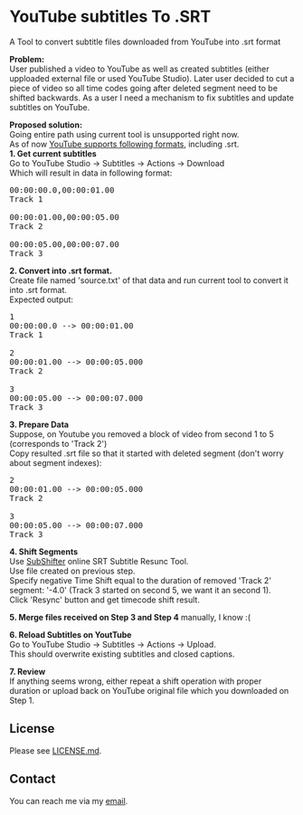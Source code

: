 # YouTube subtitles To .SRT  
A Tool to convert subtitle files downloaded from YouTube into .srt format

<b>Problem:</b><br/> 
User published a video to YouTube as well as created subtitles (either upploaded external file or used YouTube Studio).
Later user decided to cut a piece of video so all time codes going after deleted segment need to be shifted backwards.
As a user I need a mechanism to fix subtitles and update subtitles on YouTube.

<b>Proposed solution:</b><br/>
Going entire path using current tool is unsupported right now.<br/>
As of now [YouTube supports following formats](https://support.google.com/youtube/answer/2734698), including .srt.<br/>
<b>1. Get current subtitles</b><br/>
Go to YouTube Studio -> Subtitles -> Actions -> Download<br/>
Which will result in data in following format:<br/>
<pre>
00:00:00.0,00:00:01.00
Track 1

00:00:01.00,00:00:05.00
Track 2

00:00:05.00,00:00:07.00
Track 3
</pre>

<b>2. Convert into .srt format.</b><br/>
Create file named 'source.txt' of that data and run current tool to convert it into .srt format.<br/>
Expected output:<br/>
<pre>
1
00:00:00.0 --> 00:00:01.00
Track 1

2
00:00:01.00 --> 00:00:05.000
Track 2

3
00:00:05.00 --> 00:00:07.000
Track 3
</pre>

<b>3. Prepare Data</b><br/>
Suppose, on Youtube you removed a block of video from second 1 to 5 (corresponds to 'Track 2')<br/>
Copy resulted .srt file so that it started with deleted segment (don't worry about segment indexes):<br/>
<pre>
2
00:00:01.00 --> 00:00:05.000
Track 2

3
00:00:05.00 --> 00:00:07.000
Track 3
</pre>

<b>4. Shift Segments</b><br/>
Use [SubShifter](https://subshifter.bitsnbites.eu) online SRT Subtitle Resunc Tool.<br/>
Use file created on previous step.<br/>
Specify negative Time Shift equal to the duration of removed 'Track 2' segment: '-4.0' (Track 3 started on second 5, we want it an second 1).<br/>
Click 'Resync' button and get timecode shift result.<br/>

<b>5. Merge files received on Step 3 and Step 4</b> manually, I know :(<br/>

<b>6. Reload Subtitles on YoutTube</b><br/>
Go to YouTube Studio -> Subtitles -> Actions -> Upload.<br/>
This should overwrite existing subtitles and closed captions.<br/>

<b>7. Review</b><br/>
If anything seems wrong, either repeat a shift operation with proper duration or upload back on YouTube original file which you downloaded on Step 1.

## License
Please see [LICENSE.md](LICENSE.md).

## Contact
You can reach me via my [email](mailto://denis.golovin@gmail.com).
